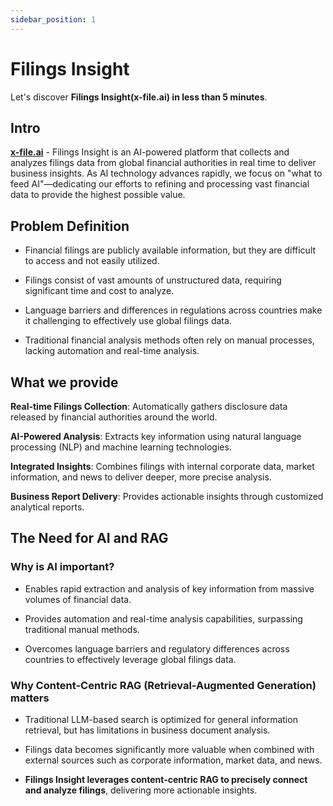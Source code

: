 ```yaml
---
sidebar_position: 1
---
```


# Filings Insight 

Let's discover **Filings Insight(x-file.ai) in less than 5 minutes**.

## Intro

**[x-file.ai](https://x-file.ai)** - Filings Insight is an AI-powered platform that collects and analyzes filings data from global financial authorities in real time to deliver business insights. As AI technology advances rapidly, we focus on "what to feed AI"—dedicating our efforts to refining and processing vast financial data to provide the highest possible value.

## Problem Definition

- Financial filings are publicly available information, but they are difficult to access and not easily utilized.

- Filings consist of vast amounts of unstructured data, requiring significant time and cost to analyze.

- Language barriers and differences in regulations across countries make it challenging to effectively use global filings data.

- Traditional financial analysis methods often rely on manual processes, lacking automation and real-time analysis.

## What we provide

**Real-time Filings Collection**: Automatically gathers disclosure data released by financial authorities around the world.

**AI-Powered Analysis**: Extracts key information using natural language processing (NLP) and machine learning technologies.

**Integrated Insights**: Combines filings with internal corporate data, market information, and news to deliver deeper, more precise analysis.

**Business Report Delivery**: Provides actionable insights through customized analytical reports.


## The Need for AI and RAG

### Why is AI important?

- Enables rapid extraction and analysis of key information from massive volumes of financial data.

- Provides automation and real-time analysis capabilities, surpassing traditional manual methods.

- Overcomes language barriers and regulatory differences across countries to effectively leverage global filings data.

### Why Content-Centric RAG (Retrieval-Augmented Generation) matters

- Traditional LLM-based search is optimized for general information retrieval, but has limitations in business document analysis.

- Filings data becomes significantly more valuable when combined with external sources such as corporate information, market data, and news.

- **Filings Insight leverages content-centric RAG to precisely connect and analyze filings**, delivering more actionable insights.


